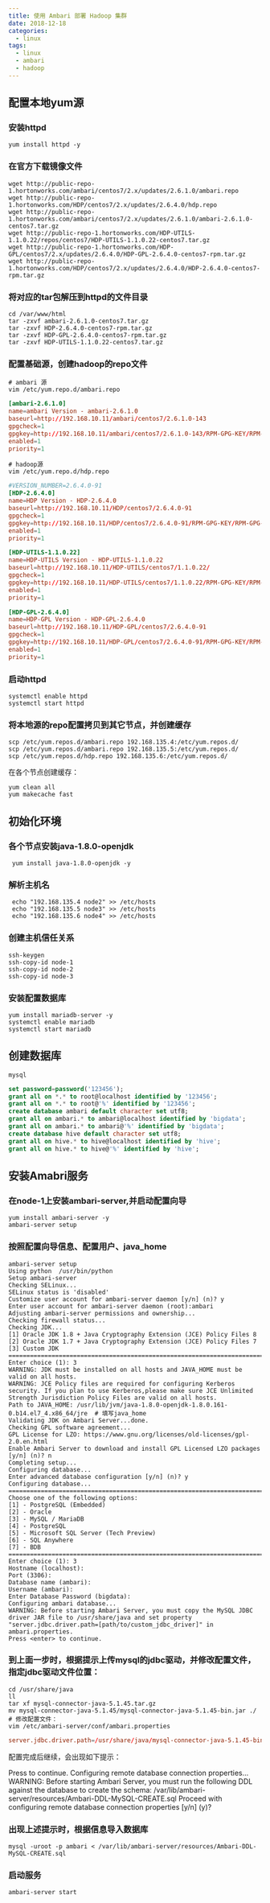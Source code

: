 ```yaml
---
title: 使用 Ambari 部署 Hadoop 集群
date: 2018-12-18
categories:
  - linux
tags:
  - linux
  - ambari
  - hadoop
---
```


<!-- more -->

## 配置本地yum源
### 安装httpd
```shell
yum install httpd -y
```
### 在官方下载镜像文件
```shell
wget http://public-repo-1.hortonworks.com/ambari/centos7/2.x/updates/2.6.1.0/ambari.repo
wget http://public-repo-1.hortonworks.com/HDP/centos7/2.x/updates/2.6.4.0/hdp.repo
wget http://public-repo-1.hortonworks.com/ambari/centos7/2.x/updates/2.6.1.0/ambari-2.6.1.0-centos7.tar.gz
wget http://public-repo-1.hortonworks.com/HDP-UTILS-1.1.0.22/repos/centos7/HDP-UTILS-1.1.0.22-centos7.tar.gz
wget http://public-repo-1.hortonworks.com/HDP-GPL/centos7/2.x/updates/2.6.4.0/HDP-GPL-2.6.4.0-centos7-rpm.tar.gz
wget http://public-repo-1.hortonworks.com/HDP/centos7/2.x/updates/2.6.4.0/HDP-2.6.4.0-centos7-rpm.tar.gz
```
### 将对应的tar包解压到httpd的文件目录
```shell
cd /var/www/html
tar -zxvf ambari-2.6.1.0-centos7.tar.gz
tar -zxvf HDP-2.6.4.0-centos7-rpm.tar.gz 
tar -zxvf HDP-GPL-2.6.4.0-centos7-rpm.tar.gz 
tar -zxvf HDP-UTILS-1.1.0.22-centos7.tar.gz
```
### 配置基础源，创建hadoop的repo文件

```shell
# ambari 源
vim /etc/yum.repo.d/ambari.repo
```
```conf
[ambari-2.6.1.0]
name=ambari Version - ambari-2.6.1.0
baseurl=http://192.168.10.11/ambari/centos7/2.6.1.0-143
gpgcheck=1
gpgkey=http://192.168.10.11/ambari/centos7/2.6.1.0-143/RPM-GPG-KEY/RPM-GPG-KEY-Jenkins
enabled=1
priority=1
```

```shell
# hadoop源
vim /etc/yum.repo.d/hdp.repo
```
```conf
#VERSION_NUMBER=2.6.4.0-91
[HDP-2.6.4.0]
name=HDP Version - HDP-2.6.4.0
baseurl=http://192.168.10.11/HDP/centos7/2.6.4.0-91
gpgcheck=1
gpgkey=http://192.168.10.11/HDP/centos7/2.6.4.0-91/RPM-GPG-KEY/RPM-GPG-KEY-Jenkins
enabled=1
priority=1

[HDP-UTILS-1.1.0.22]
name=HDP-UTILS Version - HDP-UTILS-1.1.0.22
baseurl=http://192.168.10.11/HDP-UTILS/centos7/1.1.0.22/
gpgcheck=1
gpgkey=http://192.168.10.11/HDP-UTILS/centos7/1.1.0.22/RPM-GPG-KEY/RPM-GPG-KEY-Jenkins
enabled=1
priority=1

[HDP-GPL-2.6.4.0]
name=HDP-GPL Version - HDP-GPL-2.6.4.0
baseurl=http://192.168.10.11/HDP-GPL/centos7/2.6.4.0-91
gpgcheck=1
gpgkey=http://192.168.10.11/HDP-GPL/centos7/2.6.4.0-91/RPM-GPG-KEY/RPM-GPG-KEY-Jenkins
enabled=1
priority=1
```
### 启动httpd
```shell
systemctl enable httpd
systemctl start httpd
```
### 将本地源的repo配置拷贝到其它节点，并创建缓存
```shell
scp /etc/yum.repos.d/ambari.repo 192.168.135.4:/etc/yum.repos.d/
scp /etc/yum.repos.d/ambari.repo 192.168.135.5:/etc/yum.repos.d/
scp /etc/yum.repos.d/hdp.repo 192.168.135.6:/etc/yum.repos.d/
```
在各个节点创建缓存：

```shell
yum clean all
yum makecache fast
```

## 初始化环境
### 各个节点安装java-1.8.0-openjdk
```shell
 yum install java-1.8.0-openjdk -y
 ```
### 解析主机名
```shell
 echo "192.168.135.4 node2" >> /etc/hosts
 echo "192.168.135.5 node3" >> /etc/hosts
 echo "192.168.135.6 node4" >> /etc/hosts
 ```
### 创建主机信任关系
```shell
ssh-keygen
ssh-copy-id node-1
ssh-copy-id node-2
ssh-copy-id node-3
```

### 安装配置数据库
```shell
yum install mariadb-server -y
systemctl enable mariadb
systemctl start mariadb
```
## 创建数据库
```shell
mysql
```
```sql
set password=password('123456');
grant all on *.* to root@localhost identified by '123456';
grant all on *.* to root@'%' identified by '123456';
create database ambari default character set utf8;
grant all on ambari.* to ambari@localhost identified by 'bigdata';
grant all on ambari.* to ambari@'%' identified by 'bigdata';
create database hive default character set utf8;
grant all on hive.* to hive@localhost identified by 'hive';
grant all on hive.* to hive@'%' identified by 'hive';
```

## 安装Amabri服务
### 在node-1上安装ambari-server,并启动配置向导
```shell
yum install ambari-server -y
ambari-server setup
```


### 按照配置向导信息、配置用户、java_home

```shell
ambari-server setup
Using python  /usr/bin/python
Setup ambari-server
Checking SELinux...
SELinux status is 'disabled'
Customize user account for ambari-server daemon [y/n] (n)? y
Enter user account for ambari-server daemon (root):ambari  
Adjusting ambari-server permissions and ownership...
Checking firewall status...
Checking JDK...
[1] Oracle JDK 1.8 + Java Cryptography Extension (JCE) Policy Files 8
[2] Oracle JDK 1.7 + Java Cryptography Extension (JCE) Policy Files 7
[3] Custom JDK
==============================================================================
Enter choice (1): 3
WARNING: JDK must be installed on all hosts and JAVA_HOME must be valid on all hosts.
WARNING: JCE Policy files are required for configuring Kerberos security. If you plan to use Kerberos,please make sure JCE Unlimited Strength Jurisdiction Policy Files are valid on all hosts.
Path to JAVA_HOME: /usr/lib/jvm/java-1.8.0-openjdk-1.8.0.161-0.b14.el7_4.x86_64/jre  # 填写java_home
Validating JDK on Ambari Server...done.
Checking GPL software agreement...
GPL License for LZO: https://www.gnu.org/licenses/old-licenses/gpl-2.0.en.html
Enable Ambari Server to download and install GPL Licensed LZO packages [y/n] (n)? n
Completing setup...
Configuring database...
Enter advanced database configuration [y/n] (n)? y  
Configuring database...
==============================================================================
Choose one of the following options:
[1] - PostgreSQL (Embedded)
[2] - Oracle
[3] - MySQL / MariaDB
[4] - PostgreSQL
[5] - Microsoft SQL Server (Tech Preview)
[6] - SQL Anywhere
[7] - BDB
==============================================================================
Enter choice (1): 3
Hostname (localhost): 
Port (3306): 
Database name (ambari): 
Username (ambari): 
Enter Database Password (bigdata): 
Configuring ambari database...
WARNING: Before starting Ambari Server, you must copy the MySQL JDBC driver JAR file to /usr/share/java and set property "server.jdbc.driver.path=[path/to/custom_jdbc_driver]" in ambari.properties.
Press <enter> to continue.
```
### 到上面一步时，根据提示上传mysql的jdbc驱动，并修改配置文件，指定jdbc驱动文件位置：
```shell
cd /usr/share/java
ll
tar xf mysql-connector-java-5.1.45.tar.gz 
mv mysql-connector-java-5.1.45/mysql-connector-java-5.1.45-bin.jar ./
# 修改配置文件：
vim /etc/ambari-server/conf/ambari.properties 
```
```conf
server.jdbc.driver.path=/usr/share/java/mysql-connector-java-5.1.45-bin.jar
```
配置完成后继续，会出现如下提示：

Press <enter> to continue.
Configuring remote database connection properties...
WARNING: Before starting Ambari Server, you must run the following DDL against the database to create the schema: /var/lib/ambari-server/resources/Ambari-DDL-MySQL-CREATE.sql
Proceed with configuring remote database connection properties [y/n] (y)? 
### 出现上述提示时，根据信息导入数据库
```
mysql -uroot -p ambari < /var/lib/ambari-server/resources/Ambari-DDL-MySQL-CREATE.sql
```
### 启动服务
```shell
ambari-server start
```